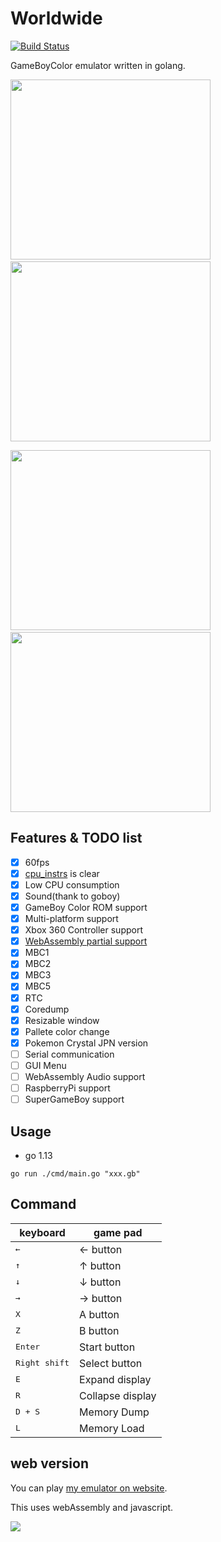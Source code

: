 # Worldwide
[![Build Status](https://travis-ci.com/Akatsuki-py/Worldwide.svg?branch=master)](https://travis-ci.com/Akatsuki-py/Worldwide)

GameBoyColor emulator written in golang.

<img src="https://imgur.com/cFugCTA.gif" width="320" height="288">&nbsp;&nbsp;&nbsp;&nbsp;&nbsp;&nbsp;&nbsp;&nbsp;&nbsp;&nbsp;&nbsp;<img src="https://imgur.com/8YR987D.png" width="320" height="288">


<img src="https://imgur.com/8eDP0un.png" width="320" height="288">&nbsp;&nbsp;&nbsp;&nbsp;&nbsp;&nbsp;&nbsp;&nbsp;&nbsp;&nbsp;&nbsp;<img src="https://imgur.com/2zwsb84.png" width="320" height="288">

## Features & TODO list
- [x] 60fps
- [x] [cpu_instrs](https://github.com/retrio/gb-test-roms/tree/master/cpu_instrs) is clear
- [x] Low CPU consumption
- [x] Sound(thank to goboy)
- [x] GameBoy Color ROM support
- [x] Multi-platform support
- [x] Xbox 360 Controller support
- [x] [WebAssembly partial support](https://akatsuki-py.github.io/Worldwide/wasm.html)
- [x] MBC1
- [x] MBC2
- [x] MBC3
- [x] MBC5
- [x] RTC
- [x] Coredump
- [x] Resizable window
- [x] Pallete color change
- [x] Pokemon Crystal JPN version
- [ ] Serial communication
- [ ] GUI Menu 
- [ ] WebAssembly Audio support
- [ ] RaspberryPi support
- [ ] SuperGameBoy support

## Usage

- go 1.13

```
go run ./cmd/main.go "xxx.gb"
```

## Command 

| keyboard             | game pad      |
| -------------------- | ------------- |
| <kbd>&larr;</kbd>    | &larr; button |
| <kbd>&uarr;</kbd>    | &uarr; button |
| <kbd>&darr;</kbd>    | &darr; button |
| <kbd>&rarr;</kbd>    | &rarr; button |
| <kbd>X</kbd>         | A button      |
| <kbd>Z</kbd>         | B button      |
| <kbd>Enter</kbd>     | Start button  |
| <kbd>Right shift</kbd> | Select button |
| <kbd>E</kbd>         | Expand display  |
| <kbd>R</kbd>         | Collapse display |
| <kbd>D + S</kbd>     | Memory Dump  |
| <kbd>L</kbd>         | Memory Load |

## web version

You can play [my emulator on website](https://akatsuki-py.github.io/Worldwide/).

This uses webAssembly and javascript.

<img src="https://imgur.com/7ZJxQIu.png">
